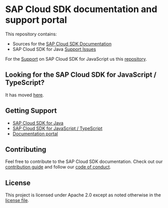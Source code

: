 # SAP Cloud SDK documentation and support portal

This repository contains:

- Sources for the [SAP Cloud SDK Documentation](https://sap.github.io/cloud-sdk/)
- SAP Cloud SDK for Java [Support Issues](https://github.com/SAP/cloud-sdk/issues)

For the [Support](https://github.com/SAP/cloud-sdk-js/issues) on SAP Cloud SDK for JavaScript us this [repository](https://github.com/SAP/cloud-sdk-js).

## Looking for the SAP Cloud SDK for JavaScript / TypeScript?

It has moved [here](https://github.com/SAP/cloud-sdk-js).

## Getting Support

- [SAP Cloud SDK for Java](https://github.com/SAP/cloud-sdk/issues)
- [SAP Cloud SDK for JavaScript / TypeScript](https://github.com/SAP/cloud-sdk-js/issues/new/choose)
- [Documentation portal](https://github.com/SAP/cloud-sdk/issues)

## Contributing

Feel free to contribute to the SAP Cloud SDK documentation. Check out our [contribution guide](./CONTRIBUTING.md) and follow our [code of conduct](./CODE_OF_CONDUCT.md).

## License

This project is licensed under Apache 2.0 except as noted otherwise in the [license file](./LICENSES/Apache-2.0.txt).
